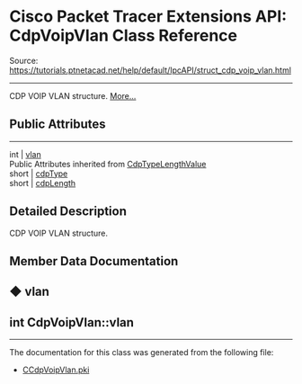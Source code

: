 # Cisco Packet Tracer Extensions API: CdpVoipVlan Class Reference

Source: https://tutorials.ptnetacad.net/help/default/IpcAPI/struct_cdp_voip_vlan.html

---

CDP VOIP VLAN structure. [More...](struct_cdp_voip_vlan.html#details)

##  Public Attributes  
  
---  
int | [vlan](struct_cdp_voip_vlan.html#ad8a8836f09c0c453953f32ac3fadd5e4)  
Public Attributes inherited from [CdpTypeLengthValue](struct_cdp_type_length_value.html)  
short | [cdpType](struct_cdp_type_length_value.html#ae75bf0f347d03d77631fd1071fd220f4)  
short | [cdpLength](struct_cdp_type_length_value.html#a34f72e72699cee26798efff0418ed518)  
  
## Detailed Description

CDP VOIP VLAN structure. 

## Member Data Documentation

## ◆ vlan

int CdpVoipVlan::vlan  
---  
  
* * *

The documentation for this class was generated from the following file:

  * [CCdpVoipVlan.pki](_c_cdp_voip_vlan_8pki.html)


